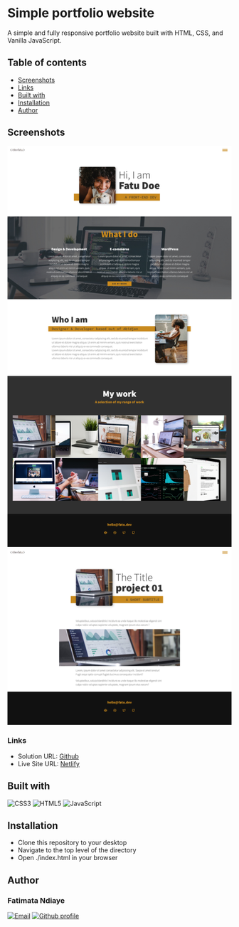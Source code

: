 # Simple portfolio website

A simple and fully responsive portfolio website built with HTML, CSS, and Vanilla JavaScript.

## Table of contents

- [Screenshots](#screenshots)
- [Links](#links)
- [Built with](#built-with)
- [Installation](#installation)
- [Author](#author)

## Screenshots

![Homepage](./img/homepage-screenshot.png)
![Portfolio Item](./img/item-screenshot.png)

### Links

- Solution URL: [Github](https://github.com/fatima-xs/devfatu-portfolio-website)
- Live Site URL: [Netlify](https://devfatu-portfolio-fatima.netlify.app/)

## Built with

![CSS3](https://img.shields.io/badge/css3-%231572B6.svg?style=flat&logo=css3&logoColor=white)
![HTML5](https://img.shields.io/badge/html5-%23E34F26.svg?style=flat&logo=html5&logoColor=white)
![JavaScript](https://img.shields.io/badge/javascript-%23323330.svg?style=flat&logo=javascript&logoColor=%23F7DF1E)

## Installation

- Clone this repository to your desktop
- Navigate to the top level of the directory
- Open ./index.html in your browser

## Author

### Fatimata Ndiaye

[![Email](https://img.shields.io/badge/-Gmail-c14438?style=flat&logo=Gmail&logoColor=white)](mailto:fatimanndiaye@gmail.com)
[![Github profile](https://img.shields.io/badge/-Github-343a40?style=flat&logo=github&logoColor=white)](https://github.com/fatima-xs)
